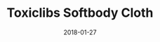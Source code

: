 ---
layout: sketch
tags: [ "noc", "physics", "toxiclibs.js"]
date: "2018-01-27"
libs : 
    - toxiclibs.js
    - toxichelper.js
scripts : 
    - particle.js
    - connection.js
    - blanket.js
    - sketch.js
title: Toxiclibs Softbody Cloth
---